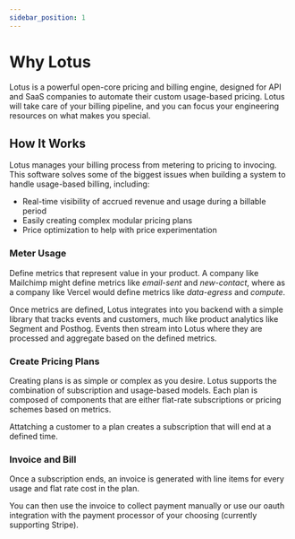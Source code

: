 ```yaml
---
sidebar_position: 1
---
```


# Why Lotus

Lotus is a powerful open-core pricing and billing engine, designed for API and SaaS companies to automate their custom usage-based pricing. Lotus will take care of your billing pipeline, and you can focus your engineering resources on what makes you special.

## How It Works

Lotus manages your billing process from metering to pricing to invocing. This software solves some of the biggest issues when building a system to handle usage-based billing, including:

- Real-time visibility of accrued revenue and usage during a billable period
- Easily creating complex modular pricing plans
- Price optimization to help with price experimentation

### Meter Usage

Define metrics that represent value in your product. A company like Mailchimp might define metrics like _email-sent_ and _new-contact_, where as a company like Vercel would define metrics like _data-egress_ and _compute_.

Once metrics are defined, Lotus integrates into you backend with a simple library that tracks events and customers, much like product analytics like Segment and Posthog. Events then stream into Lotus where they are processed and aggregate based on the defined metrics.

### Create Pricing Plans

Creating plans is as simple or complex as you desire. Lotus supports the combination of subscription and usage-based models. Each plan is composed of components that are either flat-rate subscriptions or pricing schemes based on metrics.

Attatching a customer to a plan creates a subscription that will end at a defined time.

### Invoice and Bill

Once a subscription ends, an invoice is generated with line items for every usage and flat rate cost in the plan.

You can then use the invoice to collect payment manually or use our oauth integration with the payment processor of your choosing (currently supporting Stripe).
